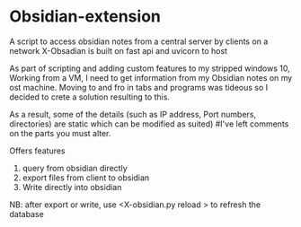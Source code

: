 # Obsidian-extension
A script to access obsidian notes from a central server by clients on a network
X-Obsadian is built on fast api and uvicorn to host

As part of scripting and adding custom features to my stripped windows 10, Working from a VM, I need to get information from my Obsidian notes on my ost machine.
Moving to and fro in tabs and programs was tideous so I decided to crete a solution resulting to this. 

As a result, some of the details (such as IP address, Port numbers, directories) are static which can be modified as suited)
#I've left comments on the parts you must alter.

Offers features 
1. query from obsidian directly
2. export files from client to obsidian
3. Write directly into obsidian

NB: after export or write, use <X-obsidian.py reload > to refresh the database
